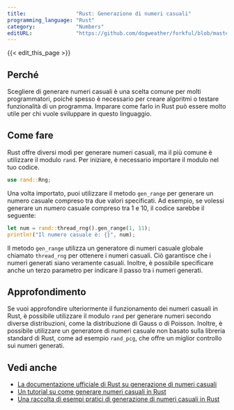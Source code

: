 ```yaml
---
title:                "Rust: Generazione di numeri casuali"
programming_language: "Rust"
category:             "Numbers"
editURL:              "https://github.com/dogweather/forkful/blob/master/content/it/rust/generating-random-numbers.md"
---
```


{{< edit_this_page >}}

## Perché

Scegliere di generare numeri casuali è una scelta comune per molti programmatori, poiché spesso è necessario per creare algoritmi o testare funzionalità di un programma. Imparare come farlo in Rust può essere molto utile per chi vuole sviluppare in questo linguaggio.

## Come fare

Rust offre diversi modi per generare numeri casuali, ma il più comune è utilizzare il modulo `rand`. Per iniziare, è necessario importare il modulo nel tuo codice.

```Rust
use rand::Rng;
```

Una volta importato, puoi utilizzare il metodo `gen_range` per generare un numero casuale compreso tra due valori specificati. Ad esempio, se volessi generare un numero casuale compreso tra 1 e 10, il codice sarebbe il seguente:

```Rust
let num = rand::thread_rng().gen_range(1, 11);
println!("Il numero casuale è: {}", num);
```

Il metodo `gen_range` utilizza un generatore di numeri casuale globale chiamato `thread_rng` per ottenere i numeri casuali. Ciò garantisce che i numeri generati siano veramente casuali. Inoltre, è possibile specificare anche un terzo parametro per indicare il passo tra i numeri generati.

## Approfondimento

Se vuoi approfondire ulteriormente il funzionamento dei numeri casuali in Rust, è possibile utilizzare il modulo `rand` per generare numeri secondo diverse distribuzioni, come la distribuzione di Gauss o di Poisson. Inoltre, è possibile utilizzare un generatore di numeri casuale non basato sulla libreria standard di Rust, come ad esempio `rand_pcg`, che offre un miglior controllo sui numeri generati.

## Vedi anche

- [La documentazione ufficiale di Rust su generazione di numeri casuali](https://doc.rust-lang.org/rand/rand/index.html)
- [Un tutorial su come generare numeri casuali in Rust](https://www.youtube.com/watch?v=qSvDcx59wLU)
- [Una raccolta di esempi pratici di generazione di numeri casuali in Rust](https://rust-random.github.io/book/guide-start.html)